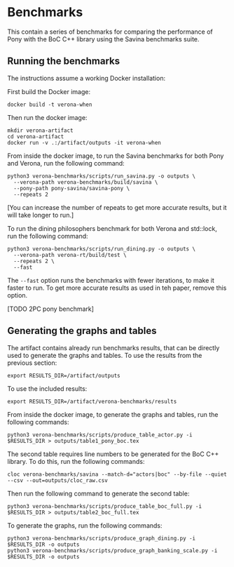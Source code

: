 # Benchmarks

This contain a series of benchmarks for comparing the performance of Pony with the BoC C++ library using the Savina benchmarks suite.

## Running the benchmarks

The instructions assume a working Docker installation:

First build the Docker image:
```
docker build -t verona-when
```

Then run the docker image:
```
mkdir verona-artifact
cd verona-artifact
docker run -v .:/artifact/outputs -it verona-when
```

From inside the docker image, to run the Savina benchmarks for both Pony and Verona, run the following command:
```
python3 verona-benchmarks/scripts/run_savina.py -o outputs \
  --verona-path verona-benchmarks/build/savina \
  --pony-path pony-savina/savina-pony \
  --repeats 2
```
[You can increase the number of repeats to get more accurate results, but it will take longer to run.]

To run the dining philosophers benchmark for both Verona and std::lock, run the following command:
```
python3 verona-benchmarks/scripts/run_dining.py -o outputs \
  --verona-path verona-rt/build/test \
  --repeats 2 \
  --fast
```
The `--fast` option runs the benchmarks with fewer iterations, to make it faster to run.  To get more accurate results as used in teh paper, remove this option.

[TODO 2PC pony benchmark]

## Generating the graphs and tables

The artifact contains already run benchmarks results, that can be directly used to generate the graphs and tables.  To use the results from the previous section:
```
export RESULTS_DIR=/artifact/outputs
```
To use the included results:
```
export RESULTS_DIR=/artifact/verona-benchmarks/results
```

From inside the docker image, to generate the graphs and tables, run the following commands:
```
python3 verona-benchmarks/scripts/produce_table_actor.py -i $RESULTS_DIR > outputs/table1_pony_boc.tex
```

The second table requires line numbers to be generated for the BoC C++ library. To do this, run the following commands:
```
cloc verona-benchmarks/savina --match-d="actors|boc" --by-file --quiet --csv --out=outputs/cloc_raw.csv  
```

Then run the following command to generate the second table:
```
python3 verona-benchmarks/scripts/produce_table_boc_full.py -i $RESULTS_DIR > outputs/table2_boc_full.tex
```

To generate the graphs, run the following commands:
```
python3 verona-benchmarks/scripts/produce_graph_dining.py -i $RESULTS_DIR -o outputs
python3 verona-benchmarks/scripts/produce_graph_banking_scale.py -i $RESULTS_DIR -o outputs
```
